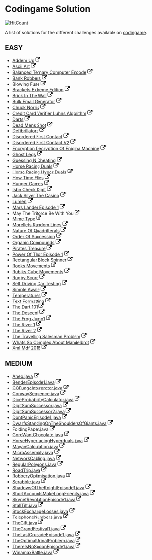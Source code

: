 # Codingame Solution

[![HitCount](http://hits.dwyl.io/gctom57/codingame.svg)](http://hits.dwyl.io/gctom57/codingame)

A list of solutions for the different challenges available on [codingame](https://www.codingame.com/).

## EASY

- [Addem Up](https://github.com/gctom57/codingame/blob/master/Easy/AddemUp.java) [![url](link.png)](https://www.codingame.com/training/easy/addem-up) 
- [Ascii Art](https://github.com/gctom57/codingame/blob/master/Easy/AsciiArt.java) [![url](link.png)](https://www.codingame.com/training/easy/ascii-art) 
- [Balanced Ternary Computer Encode](https://github.com/gctom57/codingame/blob/master/Easy/BalancedTernaryComputerEncode.java) [![url](link.png)](https://www.codingame.com/training/easy/balanced-ternary-computer-encode) 
- [Bank Robbers](https://github.com/gctom57/codingame/blob/master/Easy/BankRobbers.java) [![url](link.png)](https://www.codingame.com/training/easy/bank-robbers) 
- [Blowing Fuse](https://github.com/gctom57/codingame/blob/master/Easy/BlowingFuse.java) [![url](link.png)](https://www.codingame.com/training/easy/blowing-fuse) 
- [Brackets Extreme Edition](https://github.com/gctom57/codingame/blob/master/Easy/BracketsExtremeEdition.java) [![url](link.png)](https://www.codingame.com/training/easy/brackets-extreme-edition) 
- [Brick In The Wall](https://github.com/gctom57/codingame/blob/master/Easy/BrickInTheWall.java) [![url](link.png)](https://www.codingame.com/training/easy/brick-in-the-wall) 
- [Bulk Email Generator](https://github.com/gctom57/codingame/blob/master/Easy/BulkEmailGenerator.java) [![url](link.png)](https://www.codingame.com/training/easy/bulk-email-generator) 
- [Chuck Norris](https://github.com/gctom57/codingame/blob/master/Easy/ChuckNorris.java) [![url](link.png)](https://www.codingame.com/training/easy/chuck-norris) 
- [Credit Card Verifier Luhns Algorithm](https://github.com/gctom57/codingame/blob/master/Easy/CreditCardVerifierLuhnsAlgorithm.java) [![url](link.png)](https://www.codingame.com/training/easy/credit-card-verifier-luhns-algorithm) 
- [Darts](https://github.com/gctom57/codingame/blob/master/Easy/Darts.java) [![url](link.png)](https://www.codingame.com/training/easy/darts) 
- [Dead Mens Shot](https://github.com/gctom57/codingame/blob/master/Easy/DeadMensShot.java) [![url](link.png)](https://www.codingame.com/training/easy/dead-mens-shot) 
- [Defibrillators](https://github.com/gctom57/codingame/blob/master/Easy/Defibrillators.java) [![url](link.png)](https://www.codingame.com/training/easy/defibrillators) 
- [Disordered First Contact](https://github.com/gctom57/codingame/blob/master/Easy/DisorderedFirstContact.java) [![url](link.png)](https://www.codingame.com/training/easy/disordered-first-contact) 
- [Disordered First Contact V2](https://github.com/gctom57/codingame/blob/master/Easy/DisorderedFirstContactV2.java) [![url](link.png)](https://www.codingame.com/training/easy/disordered-first-contact) 
- [Encryption Decryption Of Enigma Machine](https://github.com/gctom57/codingame/blob/master/Easy/EncryptionDecryptionOfEnigmaMachine.java) [![url](link.png)](https://www.codingame.com/training/easy/encryptiondecryption-of-enigma-machine) 
- [Ghost Legs](https://github.com/gctom57/codingame/blob/master/Easy/GhostLegs.java) [![url](link.png)](https://www.codingame.com/training/easy/ghost-legs) 
- [Guessing N Cheating](https://github.com/gctom57/codingame/blob/master/Easy/GuessingNCheating.java) [![url](link.png)](https://www.codingame.com/training/easy/guessing-n-cheating) 
- [Horse Racing Duals](https://github.com/gctom57/codingame/blob/master/Easy/HorseRacingDuals.java) [![url](link.png)](https://www.codingame.com/training/easy/horse-racing-duals) 
- [Horse Racing Hyper Duals](https://github.com/gctom57/codingame/blob/master/Easy/HorseRacingHyperDuals.java) [![url](link.png)](https://www.codingame.com/training/easy/horse-racing-hyperduals) 
- [How Time Flies](https://github.com/gctom57/codingame/blob/master/Easy/HowTimeFlies.java) [![url](link.png)](https://www.codingame.com/training/easy/how-time-flies) 
- [Hunger Games](https://github.com/gctom57/codingame/blob/master/Easy/HungerGames.java) [![url](link.png)](https://www.codingame.com/training/easy/hunger-games) 
- [Isbn Check Digit](https://github.com/gctom57/codingame/blob/master/Easy/IsbnCheckDigit.java) [![url](link.png)](https://www.codingame.com/training/easy/isbn-check-digit) 
- [Jack Silver The Casino](https://github.com/gctom57/codingame/blob/master/Easy/JackSilverTheCasino.java) [![url](link.png)](https://www.codingame.com/training/easy/jack-silver-the-casino) 
- [Lumen](https://github.com/gctom57/codingame/blob/master/Easy/Lumen.java) [![url](link.png)](https://www.codingame.com/training/easy/lumen) 
- [Mars Lander Episode 1](https://github.com/gctom57/codingame/blob/master/Easy/MarsLanderEpisode1.java) [![url](link.png)](https://www.codingame.com/training/easy/mars-lander-episode-1) 
- [May The Triforce Be With You](https://github.com/gctom57/codingame/blob/master/Easy/MayTheTriforceBeWithYou.java) [![url](link.png)](https://www.codingame.com/training/easy/may-the-triforce-be-with-you) 
- [Mime Type](https://github.com/gctom57/codingame/blob/master/Easy/MimeType.java) [![url](link.png)](https://www.codingame.com/training/easy/mime-type) 
- [Morellets Random Lines](https://github.com/gctom57/codingame/blob/master/Easy/MorelletsRandomLines.java) [![url](link.png)](https://www.codingame.com/training/easy/morellets-random-lines) 
- [Nature Of Quadrilterals](https://github.com/gctom57/codingame/blob/master/Easy/NatureOfQuadrilterals.java) [![url](link.png)](https://www.codingame.com/training/easy/nature-of-quadrilaterals) 
- [Order Of Succession](https://github.com/gctom57/codingame/blob/master/Easy/OrderOfSuccession.java) [![url](link.png)](https://www.codingame.com/training/easy/order-of-succession) 
- [Organic Compounds](https://github.com/gctom57/codingame/blob/master/Easy/OrganicCompounds.java) [![url](link.png)](https://www.codingame.com/training/easy/organic-compounds) 
- [Pirates Treasure](https://github.com/gctom57/codingame/blob/master/Easy/PiratesTreasure.java) [![url](link.png)](https://www.codingame.com/training/easy/pirates-treasure) 
- [Power Of Thor Episode 1](https://github.com/gctom57/codingame/blob/master/Easy/PowerOfThorEpisode1.java) [![url](link.png)](https://www.codingame.com/training/easy/power-of-thor-episode-1) 
- [Rectangular Block Spinner](https://github.com/gctom57/codingame/blob/master/Easy/RectangularBlockSpinner.java) [![url](link.png)](https://www.codingame.com/training/easy/rectangular-block-spinner) 
- [Rooks Movements](https://github.com/gctom57/codingame/blob/master/Easy/RooksMovements.java) [![url](link.png)](https://www.codingame.com/training/easy/rooks-movements) 
- [Rubiks Cube Movements](https://github.com/gctom57/codingame/blob/master/Easy/RubiksCubeMovements.java) [![url](link.png)](https://www.codingame.com/training/easy/111-rubiks-cube-movements) 
- [Rugby Score](https://github.com/gctom57/codingame/blob/master/Easy/RugbyScore.java) [![url](link.png)](https://www.codingame.com/training/easy/rugby-score) 
- [Self Driving Car Testing](https://github.com/gctom57/codingame/blob/master/Easy/SelfDrivingCarTesting.java) [![url](link.png)](https://www.codingame.com/training/easy/self-driving-car-testing) 
- [Simple Awale](https://github.com/gctom57/codingame/blob/master/Easy/SimpleAwale.java) [![url](link.png)](https://www.codingame.com/training/easy/simple-awale) 
- [Temperatures](https://github.com/gctom57/codingame/blob/master/Easy/emperatures.java) [![url](link.png)](https://www.codingame.com/training/easy/temperatures) 
- [Text Formatting](https://github.com/gctom57/codingame/blob/master/Easy/TextFormatting.java) [![url](link.png)](https://www.codingame.com/training/easy/text-formatting) 
- [The Dart 101](https://github.com/gctom57/codingame/blob/master/Easy/TheDart101.java) [![url](link.png)](https://www.codingame.com/training/easy/the-dart-101) 
- [The Descent](https://github.com/gctom57/codingame/blob/master/Easy/TheDescent.java) [![url](link.png)](https://www.codingame.com/training/easy/the-descent) 
- [The Frog Jump1](https://github.com/gctom57/codingame/blob/master/Easy/TheFrogJump1.java) [![url](link.png)](https://www.codingame.com/training/easy/the-frog-jump-1) 
- [The River 1](https://github.com/gctom57/codingame/blob/master/Easy/TheRiver1.java) [![url](link.png)](https://www.codingame.com/training/easy/the-river-i-) 
- [The River 2](https://github.com/gctom57/codingame/blob/master/Easy/TheRiver2.java) [![url](link.png)](https://www.codingame.com/training/easy/the-river-ii-) 
- [The Travelling Salesman Problem](https://github.com/gctom57/codingame/blob/master/Easy/TheTravellingSalesmanProblem.java) [![url](link.png)](https://www.codingame.com/training/easy/the-travelling-salesman-problem) 
- [Whats So Complex About Mandelbrot](https://github.com/gctom57/codingame/blob/master/Easy/WhatsSoComplexAboutMandelbrot.java) [![url](link.png)](https://www.codingame.com/training/easy/whats-so-complex-about-mandel…) 
- [Xml Mdf 2016](https://github.com/gctom57/codingame/blob/master/Easy/XmlMdf2016.java) [![url](link.png)](https://www.codingame.com/training/easy/xml-mdf-2016) 


## MEDIUM

- [Aneo.java](https://github.com/gctom57/codingame/blob/master/Medium/Aneo.java) [![url](link.png)](https://www.codingame.com/training/medium/aneo)
- [BenderEpisode1.java](https://github.com/gctom57/codingame/blob/master/Medium/BenderEpisode1.java) [![url](link.png)](https://www.codingame.com/training/medium/bender-episode-1)
- [CGFungeInterpreter.java](https://github.com/gctom57/codingame/blob/master/Medium/CGFungeInterpreter.java) [![url](link.png)](https://www.codingame.com/training/medium/cgfunge-interpreter)
- [ConwaySequence.java](https://github.com/gctom57/codingame/blob/master/Medium/ConwaySequence.java) [![url](link.png)](https://www.codingame.com/training/medium/conway-sequence)
- [DiceProbabilityCalculator.java](https://github.com/gctom57/codingame/blob/master/Medium/DiceProbabilityCalculator.java) [![url](link.png)](https://www.codingame.com/training/medium/dice-probability-calculator)
- [DigitSumSuccessor.java](https://github.com/gctom57/codingame/blob/master/Medium/DigitSumSuccessor.java) [![url](link.png)](https://www.codingame.com/training/medium/digit-sum-successor)
- [DigitSumSuccessor2.java](https://github.com/gctom57/codingame/blob/master/Medium/DigitSumSuccessor2.java) [![url](link.png)](https://www.codingame.com/training/medium/digit-sum-successor)
- [DontPanicEpisode1.java](https://github.com/gctom57/codingame/blob/master/Medium/DontPanicEpisode1.java) [![url](link.png)](https://www.codingame.com/training/medium/dont-panic-episode-1-)
- [DwarfsStandingOnTheShouldersOfGiants.java](https://github.com/gctom57/codingame/blob/master/Medium/DwarfsStandingOnTheShouldersOfGiants.java) [![url](link.png)](https://www.codingame.com/training/medium/dwarfs-standing-on-the-shoulders-of-giants)
- [FoldingPaper.java](https://github.com/gctom57/codingame/blob/master/Medium/FoldingPaper.java) [![url](link.png)](https://www.codingame.com/training/medium/folding-paper)
- [GoroWantChocolate.java](https://github.com/gctom57/codingame/blob/master/Medium/GoroWantChocolate.java) [![url](link.png)](https://www.codingame.com/training/medium/goro-want-chocolate)
- [HorseHyperracingHyperduals.java](https://github.com/gctom57/codingame/blob/master/Medium/HorseHyperracingHyperduals.java) [![url](link.png)](https://www.codingame.com/training/medium/horse-hyperracing-hyperduals)
- [MayanCalculation.java](https://github.com/gctom57/codingame/blob/master/Medium/MayanCalculation.java) [![url](link.png)](https://www.codingame.com/training/medium/mayan-calculation)
- [MicroAssembly.java](https://github.com/gctom57/codingame/blob/master/Medium/MicroAssembly.java) [![url](link.png)](https://www.codingame.com/training/medium/micro-assembly)
- [NetworkCabling.java](https://github.com/gctom57/codingame/blob/master/Medium/NetworkCabling.java) [![url](link.png)](https://www.codingame.com/training/medium/network-cabling)
- [RegularPolygons.java](https://github.com/gctom57/codingame/blob/master/Medium/RegularPolygons.java) [![url](link.png)](https://www.codingame.com/training/medium/regular-polygons)
- [RoadTrip.java](https://github.com/gctom57/codingame/blob/master/Medium/RoadTrip.java) [![url](link.png)](https://www.codingame.com/training/medium/road-trip)
- [RobberyOptimisation.java](https://github.com/gctom57/codingame/blob/master/Medium/RobberyOptimisation.java) [![url](link.png)](https://www.codingame.com/training/medium/robbery-optimisation)
- [Scrabble.java](https://github.com/gctom57/codingame/blob/master/Medium/Scrabble.java) [![url](link.png)](https://www.codingame.com/training/medium/scrabble)
- [ShadowsOfTheKnightEpisode1.java](https://github.com/gctom57/codingame/blob/master/Medium/ShadowsOfTheKnightEpisode1.java) [![url](link.png)](https://www.codingame.com/training/medium/shadows-of-the-knight-episode-1)
- [ShortAccountsMakeLongFriends.java](https://github.com/gctom57/codingame/blob/master/Medium/ShortAccountsMakeLongFriends.java) [![url](link.png)](https://www.codingame.com/training/medium/short-accounts-make-long-friends)
- [SkynetRevolutionEpisode1.java](https://github.com/gctom57/codingame/blob/master/Medium/SkynetRevolutionEpisode1.java) [![url](link.png)](https://www.codingame.com/training/medium/skynet-revolution-episode-1)
- [StallTilt.java](https://github.com/gctom57/codingame/blob/master/Medium/StallTilt.java) [![url](link.png)](https://www.codingame.com/training/medium/stall-tilt)
- [StockExchangeLosses.java](https://github.com/gctom57/codingame/blob/master/Medium/StockExchangeLosses.java) [![url](link.png)](https://www.codingame.com/training/medium/stock-exchange-losses)
- [TelephoneNumbers.java](https://github.com/gctom57/codingame/blob/master/Medium/TelephoneNumbers.java) [![url](link.png)](https://www.codingame.com/training/medium/telephone-numbers)
- [TheGift.java](https://github.com/gctom57/codingame/blob/master/Medium/TheGift.java) [![url](link.png)](https://www.codingame.com/training/medium/the-gift)
- [TheGrandFestival1.java](https://github.com/gctom57/codingame/blob/master/Medium/TheGrandFestival1.java) [![url](link.png)](https://www.codingame.com/training/medium/the-grand-festival---i)
- [TheLastCrusadeEpisode1.java](https://github.com/gctom57/codingame/blob/master/Medium/TheLastCrusadeEpisode1.java) [![url](link.png)](https://www.codingame.com/training/medium/the-last-crusade-episode-1)
- [TheOptimalUrinalProblem.java](https://github.com/gctom57/codingame/blob/master/Medium/TheOptimalUrinalProblem.java) [![url](link.png)](https://www.codingame.com/training/medium/the-optimal-urinal-problem)
- [ThereIsNoSpoonEpisode1.java](https://github.com/gctom57/codingame/blob/master/Medium/ThereIsNoSpoonEpisode1.java) [![url](link.png)](https://www.codingame.com/training/medium/there-is-no-spoon-episode-1)
- [WinamaxBattle.java](https://github.com/gctom57/codingame/blob/master/Medium/WinamaxBattle.java) [![url](link.png)](https://www.codingame.com/training/medium/winamax-battle)
